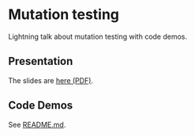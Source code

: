 # Mutation testing

Lightning talk about mutation testing with code demos.

## Presentation

The slides are [here (PDF)](presentation/slides-export.pdf).

## Code Demos

See [README.md](code/REAMDE.md).
